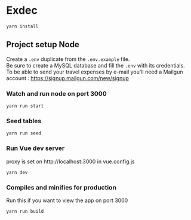 # Exdec

```
yarn install
```

## Project setup Node

Create a `.env` duplicate from the `.env.example` file.<br>
Be sure to create a MySQL database and fill the `.env` with its credentials.<br>
To be able to send your travel expenses by e-mail you'll need a Mailgun account : https://signup.mailgun.com/new/signup

### Watch and run node on port 3000

```
yarn run start
```

### Seed tables

```
yarn run seed
```

### Run Vue dev server

proxy is set on http://localhost:3000 in vue.config.js

```
yarn dev
```

### Compiles and minifies for production

Run this if you want to view the app on port 3000

```
yarn run build
```
